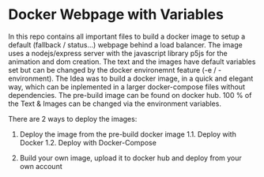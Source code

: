 # Docker Webpage with Variables

In this repo contains all important files to build a docker image to setup a default (fallback / status...) webpage behind a load balancer. The image uses a nodejs/express server with the javascript library p5js for the animation and dom creation. The text and the images have default variables set but can be changed by the docker environemnt feature (-e / -environment). The Idea was to build a docker image, in a quick and elegant way, which can be inplemented in a larger docker-compose files without dependencies. The pre-build image can be found on docker hub. 100 % of the Text & Images can be changed via the environment variables.

There are 2 ways to deploy the images:

1. Deploy the image from the pre-build docker image
1.1. Deploy with Docker
1.2. Deploy with Docker-Compose

2. Build your own image, upload it to docker hub and deploy from your own account

